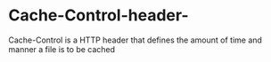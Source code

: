 # Cache-Control-header-
Cache-Control is a HTTP header that defines the amount of time and manner a file is to be cached
